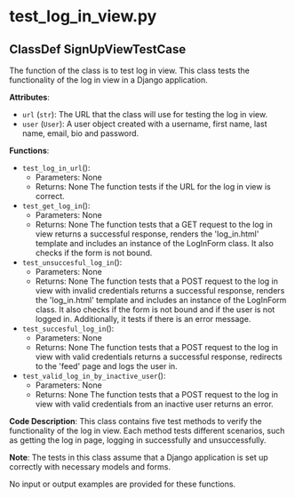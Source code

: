 # test_log_in_view.py

## ClassDef SignUpViewTestCase

The function of the class is to test log in view. This class tests the functionality of the log in view in a Django application.

**Attributes**:

- `url` (`str`): The URL that the class will use for testing the log in view.
- `user` (`User`): A user object created with a username, first name, last name, email, bio and password.

**Functions**:

- `test_log_in_url`():
    - Parameters: None
    - Returns: None
    The function tests if the URL for the log in view is correct.
- `test_get_log_in`():
    - Parameters: None
    - Returns: None
    The function tests that a GET request to the log in view returns a successful response, renders the 'log_in.html' template and includes an instance of the LogInForm class. It also checks if the form is not bound.
- `test_unsuccesful_log_in`():
    - Parameters: None
    - Returns: None
    The function tests that a POST request to the log in view with invalid credentials returns a successful response, renders the 'log_in.html' template and includes an instance of the LogInForm class. It also checks if the form is not bound and if the user is not logged in. Additionally, it tests if there is an error message.
- `test_succesful_log_in`():
    - Parameters: None
    - Returns: None
    The function tests that a POST request to the log in view with valid credentials returns a successful response, redirects to the 'feed' page and logs the user in.
- `test_valid_log_in_by_inactive_user`():
    - Parameters: None
    - Returns: None
    The function tests that a POST request to the log in view with valid credentials from an inactive user returns an error.

**Code Description**: This class contains five test methods to verify the functionality of the log in view. Each method tests different scenarios, such as getting the log in page, logging in successfully and unsuccessfully.

**Note**: The tests in this class assume that a Django application is set up correctly with necessary models and forms.

No input or output examples are provided for these functions.